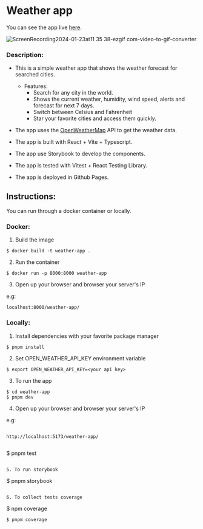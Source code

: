 # Weather app

You can see the app live [here](https://geisweiller.github.io/weather-app/).

![ScreenRecording2024-01-23at11 35 38-ezgif com-video-to-gif-converter](https://github.com/geisweiller/global-components/assets/50842954/eec853ce-3973-4826-9f27-37cd24d3f055)

### Description:

- This is a simple weather app that shows the weather forecast for searched cities.

  - Features:
    - Search for any city in the world.
    - Shows the current weather, humidity, wind speed, alerts and forecast for next 7 days.
    - Switch between Celsius and Fahrenheit
    - Star your favorite cities and access them quickly.

- The app uses the [OpenWeatherMap](https://openweathermap.org/) API to get the weather data.

- The app is built with React + Vite + Typescript.

- The app use Storybook to develop the components.

- The app is tested with Vitest + React Testing Library.

- The app is deployed in Github Pages.

## Instructions:

You can run through a docker container or locally.

### Docker:

1. Build the image

```
$ docker build -t weather-app .

```

2. Run the container

```
$ docker run -p 8000:8000 weather-app

```

3. Open up your browser and browser your server's IP

e.g:

```
localhost:8000/weather-app/

```

### Locally:

1. Install dependencies with your favorite package manager

```
$ pnpm install

```

2. Set OPEN_WEATHER_API_KEY environment variable

```
$ export OPEN_WEATHER_API_KEY=<your api key>

```

3. To run the app

```
$ cd weather-app
$ pnpm dev

```

4. Open up your browser and browser your server's IP

e.g:

```

http://localhost:5173/weather-app/


```

$ pnpm test

```

5. To run storybook

```

$ pnpm storybook

```

6. To collect tests coverage

```

$ npm coverage

```
$ pnpm coverage

```
